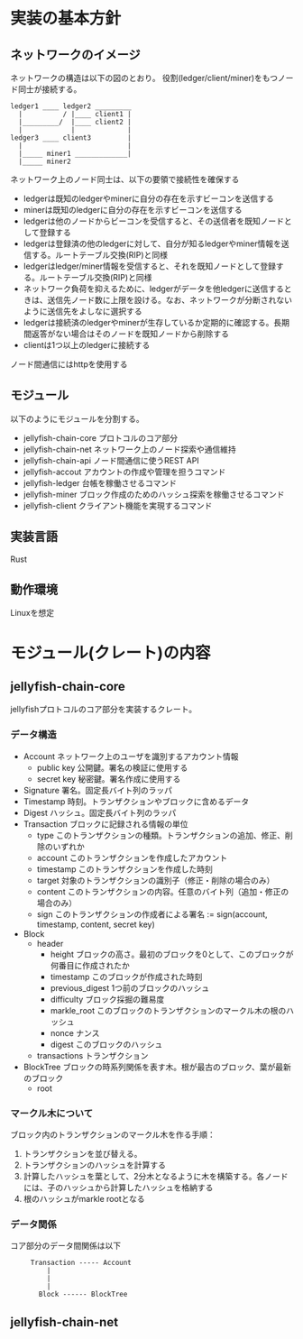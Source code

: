 # 実装の基本方針

## ネットワークのイメージ
ネットワークの構造は以下の図のとおり。
役割(ledger/client/miner)をもつノード同士が接続する。
```
ledger1 ____ ledger2 _________
  |          / |____ client1 |
  |_________/  |____ client2 |
  |            |             |
ledger3 ____ client3         |
  |                          |
  |_____ miner1 _____________|
  |_____ miner2
```

ネットワーク上のノード同士は、以下の要領で接続性を確保する
- ledgerは既知のledgerやminerに自分の存在を示すビーコンを送信する
- minerは既知のledgerに自分の存在を示すビーコンを送信する
- ledgerは他のノードからビーコンを受信すると、その送信者を既知ノードとして登録する
- ledgerは登録済の他のledgerに対して、自分が知るledgerやminer情報を送信する。ルートテーブル交換(RIP)と同様
- ledgerはledger/miner情報を受信すると、それを既知ノードとして登録する。ルートテーブル交換(RIP)と同様
- ネットワーク負荷を抑えるために、ledgerがデータを他ledgerに送信するときは、送信先ノード数に上限を設ける。なお、ネットワークが分断されないように送信先をよしなに選択する
- ledgerは接続済のledgerやminerが生存しているか定期的に確認する。長期間返答がない場合はそのノードを既知ノードから削除する
- clientは1つ以上のledgerに接続する

ノード間通信にはhttpを使用する

## モジュール
以下のようにモジュールを分割する。

- jellyfish-chain-core プロトコルのコア部分
- jellyfish-chain-net ネットワーク上のノード探索や通信維持
- jellyfish-chain-api ノード間通信に使うREST API
- jellyfish-accout アカウントの作成や管理を担うコマンド
- jellyfish-ledger 台帳を稼働させるコマンド
- jellyfish-miner ブロック作成のためのハッシュ探索を稼働させるコマンド
- jellyfish-client クライアント機能を実現するコマンド

## 実装言語
Rust

## 動作環境
Linuxを想定

# モジュール(クレート)の内容

## jellyfish-chain-core
jellyfishプロトコルのコア部分を実装するクレート。

### データ構造
- Account ネットワーク上のユーザを識別するアカウント情報
  - public key 公開鍵。署名の検証に使用する
  - secret key 秘密鍵。署名作成に使用する
- Signature 署名。固定長バイト列のラッパ
- Timestamp 時刻。トランザクションやブロックに含めるデータ
- Digest ハッシュ。固定長バイト列のラッパ
- Transaction ブロックに記録される情報の単位
  - type このトランザクションの種類。トランザクションの追加、修正、削除のいずれか
  - account このトランザクションを作成したアカウント
  - timestamp このトランザクションを作成した時刻
  - target 対象のトランザクションの識別子（修正・削除の場合のみ）
  - content このトランザクションの内容。任意のバイト列（追加・修正の場合のみ）
  - sign このトランザクションの作成者による署名 := sign(account, timestamp, content, secret key)
- Block
  - header
    - height ブロックの高さ。最初のブロックを0として、このブロックが何番目に作成されたか
    - timestamp このブロックが作成された時刻
    - previous_digest 1つ前のブロックのハッシュ
    - difficulty ブロック採掘の難易度
    - markle_root このブロックのトランザクションのマークル木の根のハッシュ
    - nonce ナンス
    - digest このブロックのハッシュ
  - transactions トランザクション
- BlockTree ブロックの時系列関係を表す木。根が最古のブロック、葉が最新のブロック
  - root

### マークル木について
ブロック内のトランザクションのマークル木を作る手順：
1. トランザクションを並び替える。
1. トランザクションのハッシュを計算する
1. 計算したハッシュを葉として、2分木となるように木を構築する。各ノードには、子のハッシュから計算したハッシュを格納する
1. 根のハッシュがmarkle rootとなる

### データ関係
コア部分のデータ間関係は以下

```
     Transaction ----- Account
         |
         |
         |
       Block ------ BlockTree
```

## jellyfish-chain-net
